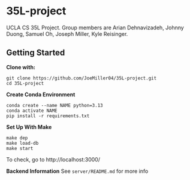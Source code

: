 # 35L-project

UCLA CS 35L Project. Group members are Arian Dehnavizadeh, Johnny Duong, Samuel Oh, Joseph Miller, Kyle Reisinger.

## Getting Started

**Clone with:**

```
git clone https://github.com/JoeMiller04/35L-project.git
cd 35L-project
```

**Create Conda Environment**

```
conda create --name NAME python=3.13
conda activate NAME
pip install -r requirements.txt
```

**Set Up With Make**

```
make dep
make load-db
make start
```

To check, go to http://localhost:3000/

**Backend Information**
See `server/README.md` for more info
